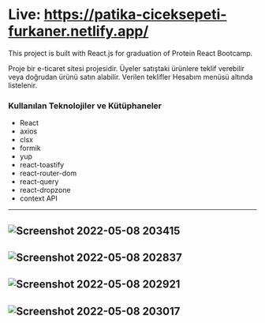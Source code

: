 # Live: https://patika-ciceksepeti-furkaner.netlify.app/
 
 This project is built with React.js for graduation of Protein React Bootcamp. 

Proje bir e-ticaret sitesi projesidir. Üyeler satıştaki ürünlere teklif verebilir veya doğrudan ürünü satın alabilir. Verilen teklifler Hesabım menüsü altında listelenir.


### Kullanılan Teknolojiler ve Kütüphaneler
  
  - React
  - axios
  - clsx
  - formik
  - yup
  - react-toastify
  - react-router-dom
  - react-query
  - react-dropzone
  - context API
  
  
-----
![Screenshot 2022-05-08 203415](https://user-images.githubusercontent.com/50375267/167308873-f845a3ae-cb21-45b4-ba0b-b12111e74fe9.jpg)
-----
![Screenshot 2022-05-08 202837](https://user-images.githubusercontent.com/50375267/167308895-45064031-0978-4c85-ac42-2770922481fd.jpg)
-----
![Screenshot 2022-05-08 202921](https://user-images.githubusercontent.com/50375267/167308929-b90d356f-5e51-4fd6-bd5b-edc5c9996177.jpg)
-----

![Screenshot 2022-05-08 203017](https://user-images.githubusercontent.com/50375267/167308946-f9e9cfde-9909-4b06-99ff-1d030becd803.jpg)
------
